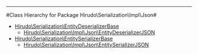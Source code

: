 - - -

#Class Hierarchy for Package Hirudo\Serialization\Impl\Json#<ul>
<li><a href="https://github.com/JeyDotC/Hirudo-docs/blob/master/hirudo/serialization/EntityDeserializerBase.md">Hirudo\Serialization\EntityDeserializerBase</a><ul>
<li><a href="https://github.com/JeyDotC/Hirudo-docs/blob/master/hirudo/serialization/impl/json/EntityDeserializerJSON.md">Hirudo\Serialization\Impl\Json\EntityDeserializerJSON</a></li>
</ul>
</li>
<li><a href="https://github.com/JeyDotC/Hirudo-docs/blob/master/hirudo/serialization/EntitySerializerBase.md">Hirudo\Serialization\EntitySerializerBase</a><ul>
<li><a href="https://github.com/JeyDotC/Hirudo-docs/blob/master/hirudo/serialization/impl/json/EntitySerializerJSON.md">Hirudo\Serialization\Impl\Json\EntitySerializerJSON</a></li>
</ul>
</li>
</ul>
